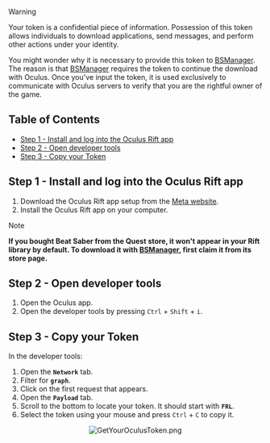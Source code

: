 > [!WARNING]  
>
> Your token is a confidential piece of information. Possession of this token allows individuals to download applications, send messages, and perform other actions under your identity.
>
> You might wonder why it is necessary to provide this token to [BSManager](https://www.bsmanager.io). The reason is that [BSManager](https://www.bsmanager.io) requires the token to continue the download with Oculus. Once you've input the token, it is used exclusively to communicate with Oculus servers to verify that you are the rightful owner of the game.

## Table of Contents

- [Step 1 - Install and log into the Oculus Rift app](#step-1---install-and-log-into-the-oculus-rift-app)
- [Step 2 - Open developer tools](#step-2---open-developer-tools)
- [Step 3 - Copy your Token](#step-3---copy-your-token)

## Step 1 - Install and log into the Oculus Rift app

1. Download the Oculus Rift app setup from the [Meta website](https://www.oculus.com/rift/setup/).
2. Install the Oculus Rift app on your computer.

> [!NOTE]  
>__If you bought Beat Saber from the Quest store, it won't appear in your Rift library by default. To download it with [BSManager](https://www.bsmanager.io), first claim it from its store page.__

## Step 2 - Open developer tools

1. Open the Oculus app.
2. Open the developer tools by pressing `Ctrl` + `Shift` + `i`.

## Step 3 - Copy your Token

In the developer tools:

1. Open the __`Network`__ tab.
2. Filter for __`graph`__.
3. Click on the first request that appears.
4. Open the __`Payload`__ tab.
5. Scroll to the bottom to locate your token. It should start with __`FRL`__.
6. Select the token using your mouse and press `Ctrl` + `C` to copy it.

<div align="center">
    <img src="../wiki/Guides/Login/Get-your-oculus-token/GetYourOculusToken.png" alt="GetYourOculusToken.png" />
</div>
